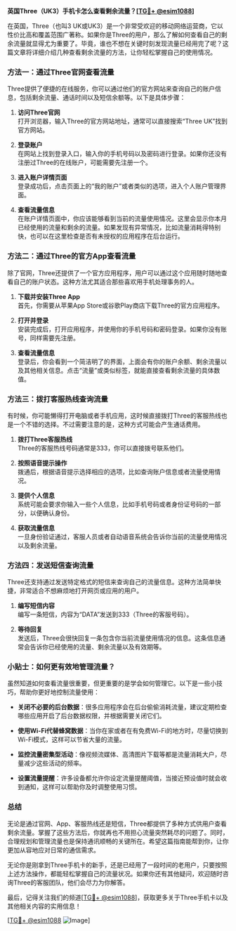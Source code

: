 **英国Three（UK3）手机卡怎么查看剩余流量？[[TG💪+ @esim1088](https://t.me/s/esim1088)]**

在英国，Three（也叫3 UK或UK3）是一个非常受欢迎的移动网络运营商，它以性价比高和覆盖范围广著称。如果你是Three的用户，那么了解如何查看自己的剩余流量就显得尤为重要了。毕竟，谁也不想在关键时刻发现流量已经用完了呢？这篇文章将详细介绍几种查看剩余流量的方法，让你轻松掌握自己的使用情况。

### 方法一：通过Three官网查看流量

Three提供了便捷的在线服务，你可以通过他们的官方网站来查询自己的账户信息，包括剩余流量、通话时间以及短信余额等。以下是具体步骤：

1. **访问Three官网**  
   打开浏览器，输入Three的官方网站地址，通常可以直接搜索“Three UK”找到官方网站。
   
2. **登录账户**  
   在网站上找到登录入口，输入你的手机号码以及密码进行登录。如果你还没有注册过Three的在线账户，可能需要先注册一个。

3. **进入账户详情页面**  
   登录成功后，点击页面上的“我的账户”或者类似的选项，进入个人账户管理界面。

4. **查看流量信息**  
   在账户详情页面中，你应该能够看到当前的流量使用情况。这里会显示你本月已经使用的流量和剩余的流量。如果发现有异常情况，比如流量消耗得特别快，也可以在这里检查是否有未授权的应用程序在后台运行。

### 方法二：通过Three的官方App查看流量

除了官网，Three还提供了一个官方应用程序，用户可以通过这个应用随时随地查看自己的账户状态。这种方法尤其适合那些喜欢用手机处理事务的人。

1. **下载并安装Three App**  
   首先，你需要从苹果App Store或谷歌Play商店下载Three的官方应用程序。

2. **打开并登录**  
   安装完成后，打开应用程序，并使用你的手机号码和密码登录。如果你没有账号，同样需要先注册。

3. **查看流量信息**  
   登录后，你会看到一个简洁明了的界面，上面会有你的账户余额、剩余流量以及其他相关信息。点击“流量”或类似标签，就能直接查看剩余流量的具体数值。

### 方法三：拨打客服热线查询流量

有时候，你可能懒得打开电脑或者手机应用，这时候直接拨打Three的客服热线也是一个不错的选择。不过需要注意的是，这种方式可能会产生通话费用。

1. **拨打Three客服热线**  
   Three的客服热线号码通常是333，你可以直接拨号联系他们。

2. **按照语音提示操作**  
   拨通后，根据语音提示选择相应的选项，比如查询账户信息或者流量使用情况。

3. **提供个人信息**  
   系统可能会要求你输入一些个人信息，比如手机号码或者身份证号码的一部分，以便确认身份。

4. **获取流量信息**  
   一旦身份验证通过，客服人员或者自动语音系统会告诉你当前的流量使用情况以及剩余流量。

### 方法四：发送短信查询流量

Three还支持通过发送特定格式的短信来查询自己的流量信息。这种方法简单快捷，非常适合不想麻烦地打开网页或应用的用户。

1. **编写短信内容**  
   编写一条短信，内容为“DATA”发送到333（Three的客服号码）。

2. **等待回复**  
   发送后，Three会很快回复一条包含你当前流量使用情况的信息。这条信息通常会告诉你已经使用的流量、剩余流量以及有效期等。

### 小贴士：如何更有效地管理流量？

虽然知道如何查看流量很重要，但更重要的是学会如何管理它。以下是一些小技巧，帮助你更好地控制流量使用：

- **关闭不必要的后台数据**：很多应用程序会在后台偷偷消耗流量，建议定期检查哪些应用开启了后台数据权限，并根据需要关闭它们。
  
- **使用Wi-Fi代替蜂窝数据**：当你在家或者在有免费Wi-Fi的地方时，尽量切换到Wi-Fi模式，这样可以节省大量的流量。

- **监控流量密集型活动**：像视频流媒体、高清图片下载等都是流量消耗大户，尽量减少这些活动的频率。

- **设置流量提醒**：许多设备都允许你设定流量提醒阈值，当接近预设值时就会收到通知，这样可以帮助你及时调整使用习惯。

### 总结

无论是通过官网、App、客服热线还是短信，Three都提供了多种方式供用户查看剩余流量。掌握了这些方法后，你就再也不用担心流量突然耗尽的问题了。同时，合理规划和管理流量也是保持通讯顺畅的关键所在。希望这篇指南能帮到你，让你更加从容地应对日常的通信需求。

无论你是刚拿到Three手机卡的新手，还是已经用了一段时间的老用户，只要按照上述方法操作，都能轻松掌握自己的流量状况。如果你还有其他疑问，欢迎随时咨询Three的客服团队，他们会尽力为你解答。

最后，记得关注我们的频道[[TG💪+ @esim1088](https://t.me/s/esim1088)]，获取更多关于Three手机卡以及其他相关内容的实用信息！  

[[TG💪+ @esim1088](https://t.me/s/esim1088) ![Image](https://i.postimg.cc/4NQfJmqS/Snipaste-2025-05-13-00-14-12.png)]